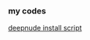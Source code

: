 
### my codes
[deepnude install script](https://github.com/adotDEV/adotDEV/releases/download/deepnude-install-script.sh/deepnude-install-script.sh)
